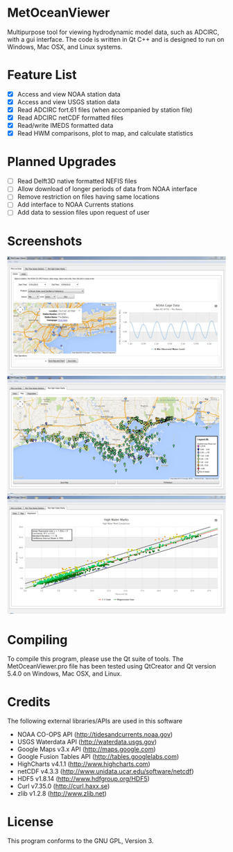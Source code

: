 # MetOceanViewer
Multipurpose tool for viewing hydrodynamic model data, such as ADCIRC, with a gui interface. The code is written in Qt C++ and is designed to run on Windows, Mac OSX, and Linux systems.

# Feature List
- [x] Access and view NOAA station data
- [x] Access and view USGS station data
- [x] Read ADCIRC fort.61 files (when accompanied by station file)
- [x] Read ADCIRC netCDF formatted files
- [x] Read/write IMEDS formatted data
- [x] Read HWM comparisons, plot to map, and calculate statistics

# Planned Upgrades
- [ ] Read Delft3D native formatted NEFIS files
- [ ] Allow download of longer periods of data from NOAA interface
- [ ] Remove restriction on files having same locations
- [ ] Add interface to NOAA Currents stations
- [ ] Add data to session files upon request of user

# Screenshots
![Screenshot 1](https://github.com/zcobell/MetOceanViewer/blob/master/screenshots/mov_ss1.JPG)
![Screenshot 2](https://github.com/zcobell/MetOceanViewer/blob/master/screenshots/mov_ss2.JPG)
![Screenshot 3](https://github.com/zcobell/MetOceanViewer/blob/master/screenshots/mov_ss3.JPG)

# Compiling
To compile this program, please use the Qt suite of tools. The MetOceanViewer.pro file has been tested using QtCreator and Qt version 5.4.0 on Windows, Mac OSX, and Linux.

# Credits
The following external libraries/APIs are used in this software
- NOAA CO-OPS API (http://tidesandcurrents.noaa.gov)
- USGS Waterdata API (http://waterdata.usgs.gov)
- Google Maps v3.x API (http://maps.google.com)
- Google Fusion Tables API (http://tables.googlelabs.com)
- HighCharts v4.1.1 (http://www.highcharts.com)
- netCDF v4.3.3 (http://www.unidata.ucar.edu/software/netcdf)
- HDF5 v1.8.14 (http://www.hdfgroup.org/HDF5)
- Curl v7.35.0 (http://curl.haxx.se)
- zlib v1.2.8 (http://www.zlib.net)

# License
This program conforms to the GNU GPL, Version 3. 
